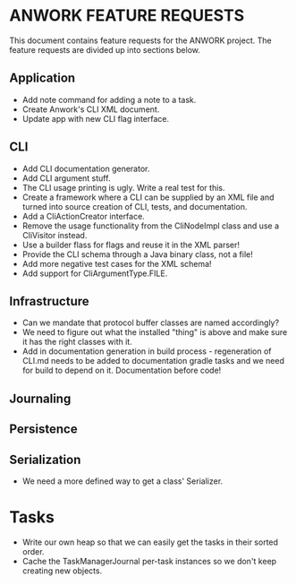 # ANWORK FEATURE REQUESTS

This document contains feature requests for the ANWORK project. The feature requests are divided up
into sections below.

## Application
- Add note command for adding a note to a task.
- Create Anwork's CLI XML document.
- Update app with new CLI flag interface.

## CLI
- Add CLI documentation generator.
- Add CLI argument stuff.
- The CLI usage printing is ugly. Write a real test for this.
- Create a framework where a CLI can be supplied by an XML file and turned into
  source creation of CLI, tests, and documentation.
- Add a CliActionCreator interface.
- Remove the usage functionality from the CliNodeImpl class and use a CliVisitor instead.
- Use a builder flass for flags and reuse it in the XML parser!
- Provide the CLI schema through a Java binary class, not a file!
- Add more negative test cases for the XML schema!
- Add support for CliArgumentType.FILE.

## Infrastructure
- Can we mandate that protocol buffer classes are named accordingly?
- We need to figure out what the installed "thing" is above and make sure it has the right classes with it.
- Add in documentation generation in build process - regeneration of CLI.md needs to be added to documentation
  gradle tasks and we need for build to depend on it. Documentation before code!

## Journaling

## Persistence

## Serialization
- We need a more defined way to get a class' Serializer.

# Tasks
- Write our own heap so that we can easily get the tasks in their sorted order.
- Cache the TaskManagerJournal per-task instances so we don't keep creating new objects.